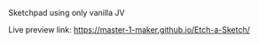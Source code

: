 Sketchpad using only vanilla JV

Live preview link: https://master-1-maker.github.io/Etch-a-Sketch/
